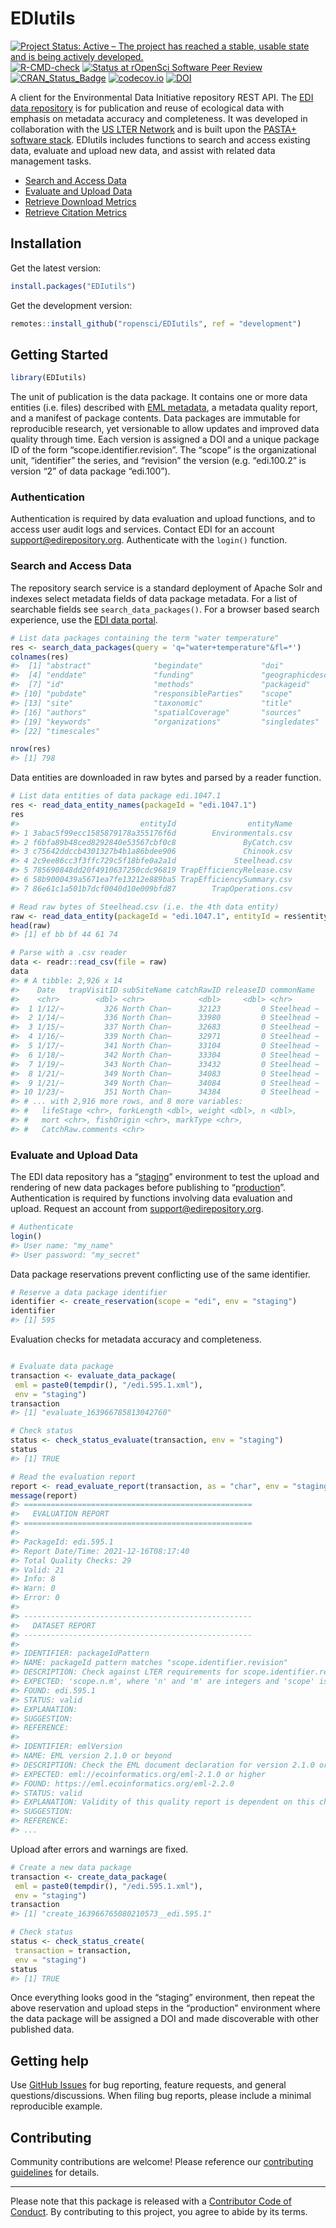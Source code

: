 
<!-- README.md is generated from README.Rmd. Please edit that file -->

# EDIutils

<!-- badges: start -->

[![Project Status: Active – The project has reached a stable, usable
state and is being actively
developed.](https://www.repostatus.org/badges/latest/active.svg)](https://www.repostatus.org/#active)
[![R-CMD-check](https://github.com/ropensci/EDIutils/workflows/R-CMD-check/badge.svg)](https://github.com/ropensci/EDIutils/actions)
[![Status at rOpenSci Software Peer
Review](https://badges.ropensci.org/498_status.svg)](https://github.com/ropensci/software-review/issues/498)
[![CRAN_Status_Badge](http://www.r-pkg.org/badges/version/EDIutils)](https://cran.r-project.org/package=EDIutils)
[![codecov.io](https://codecov.io/gh/ropensci/EDIutils/branch/main/graph/badge.svg)](https://codecov.io/github/ropensci/EDIutils?branch=main)
[![DOI](https://zenodo.org/badge/159572464.svg)](https://zenodo.org/badge/latestdoi/159572464)

<!-- badges: end -->

A client for the Environmental Data Initiative repository REST API. The
[EDI data repository](https://portal.edirepository.org/nis/home.jsp) is
for publication and reuse of ecological data with emphasis on metadata
accuracy and completeness. It was developed in collaboration with the
[US LTER Network](https://lternet.edu/) and is built upon the [PASTA+
software
stack](https://pastaplus-core.readthedocs.io/en/latest/index.html#).
EDIutils includes functions to search and access existing data, evaluate
and upload new data, and assist with related data management tasks.

- [Search and Access
  Data](https://docs.ropensci.org/EDIutils/articles/search_and_access.html)
- [Evaluate and Upload
  Data](https://docs.ropensci.org/EDIutils/articles/evaluate_and_upload.html)
- [Retrieve Download
  Metrics](https://docs.ropensci.org/EDIutils/articles/retrieve_downloads.html)
- [Retrieve Citation
  Metrics](https://docs.ropensci.org/EDIutils/articles/retrieve_citations.html)

## Installation

Get the latest version:

``` r
install.packages("EDIutils")
```

Get the development version:

``` r
remotes::install_github("ropensci/EDIutils", ref = "development")
```

## Getting Started

``` r
library(EDIutils)
```

The unit of publication is the data package. It contains one or more
data entities (i.e. files) described with [EML
metadata](https://eml.ecoinformatics.org/), a metadata quality report,
and a manifest of package contents. Data packages are immutable for
reproducible research, yet versionable to allow updates and improved
data quality through time. Each version is assigned a DOI and a unique
package ID of the form “scope.identifier.revision”. The “scope” is the
organizational unit, “identifier” the series, and “revision” the version
(e.g. “edi.100.2” is version “2” of data package “edi.100”).

### Authentication

Authentication is required by data evaluation and upload functions, and
to access user audit logs and services. Contact EDI for an account
<support@edirepository.org>. Authenticate with the `login()` function.

### Search and Access Data

The repository search service is a standard deployment of Apache Solr
and indexes select metadata fields of data package metadata. For a list
of searchable fields see `search_data_packages()`. For a browser based
search experience, use the [EDI data
portal](https://portal.edirepository.org/nis/advancedSearch.jsp).

``` r
# List data packages containing the term "water temperature"
res <- search_data_packages(query = 'q="water+temperature"&fl=*')
colnames(res)
#>  [1] "abstract"              "begindate"             "doi"                  
#>  [4] "enddate"               "funding"               "geographicdescription"
#>  [7] "id"                    "methods"               "packageid"            
#> [10] "pubdate"               "responsibleParties"    "scope"                
#> [13] "site"                  "taxonomic"             "title"                
#> [16] "authors"               "spatialCoverage"       "sources"              
#> [19] "keywords"              "organizations"         "singledates"          
#> [22] "timescales"

nrow(res)
#> [1] 798
```

Data entities are downloaded in raw bytes and parsed by a reader
function.

``` r
# List data entities of data package edi.1047.1
res <- read_data_entity_names(packageId = "edi.1047.1")
res
#>                           entityId                entityName
#> 1 3abac5f99ecc1585879178a355176f6d        Environmentals.csv
#> 2 f6bfa89b48ced8292840e53567cbf0c8               ByCatch.csv
#> 3 c75642ddccb4301327b4b1a86bdee906               Chinook.csv
#> 4 2c9ee86cc3f3ffc729c5f18bfe0a2a1d             Steelhead.csv
#> 5 785690848dd20f4910637250cdc96819 TrapEfficiencyRelease.csv
#> 6 58b9000439a5671ea7fe13212e889ba5 TrapEfficiencySummary.csv
#> 7 86e61c1a501b7dcf0040d10e009bfd87        TrapOperations.csv

# Read raw bytes of Steelhead.csv (i.e. the 4th data entity)
raw <- read_data_entity(packageId = "edi.1047.1", entityId = res$entityId[4])
head(raw)
#> [1] ef bb bf 44 61 74

# Parse with a .csv reader
data <- readr::read_csv(file = raw)
data
#> # A tibble: 2,926 x 14
#>    Date   trapVisitID subSiteName catchRawID releaseID commonName 
#>    <chr>        <dbl> <chr>            <dbl>     <dbl> <chr>      
#>  1 1/12/~         326 North Chan~      32123         0 Steelhead ~
#>  2 1/14/~         336 North Chan~      33980         0 Steelhead ~
#>  3 1/15/~         337 North Chan~      32683         0 Steelhead ~
#>  4 1/16/~         339 North Chan~      32971         0 Steelhead ~
#>  5 1/17/~         341 North Chan~      33104         0 Steelhead ~
#>  6 1/18/~         342 North Chan~      33304         0 Steelhead ~
#>  7 1/19/~         343 North Chan~      33432         0 Steelhead ~
#>  8 1/21/~         349 North Chan~      34083         0 Steelhead ~
#>  9 1/21/~         349 North Chan~      34084         0 Steelhead ~
#> 10 1/23/~         351 North Chan~      34384         0 Steelhead ~
#> # ... with 2,916 more rows, and 8 more variables:
#> #   lifeStage <chr>, forkLength <dbl>, weight <dbl>, n <dbl>,
#> #   mort <chr>, fishOrigin <chr>, markType <chr>,
#> #   CatchRaw.comments <chr>
```

### Evaluate and Upload Data

The EDI data repository has a
“[staging](https://portal-s.edirepository.org/nis/home.jsp)” environment
to test the upload and rendering of new data packages before publishing
to “[production](https://portal.edirepository.org/nis/home.jsp)”.
Authentication is required by functions involving data evaluation and
upload. Request an account from <support@edirepository.org>.

``` r
# Authenticate
login()
#> User name: "my_name"
#> User password: "my_secret"
```

Data package reservations prevent conflicting use of the same
identifier.

``` r
# Reserve a data package identifier
identifier <- create_reservation(scope = "edi", env = "staging")
identifier
#> [1] 595
```

Evaluation checks for metadata accuracy and completeness.

``` r

# Evaluate data package
transaction <- evaluate_data_package(
 eml = paste0(tempdir(), "/edi.595.1.xml"), 
 env = "staging")
transaction
#> [1] "evaluate_163966785813042760"

# Check status
status <- check_status_evaluate(transaction, env = "staging")
status
#> [1] TRUE

# Read the evaluation report
report <- read_evaluate_report(transaction, as = "char", env = "staging")
message(report)
#> ===================================================
#>   EVALUATION REPORT
#> ===================================================
#>   
#> PackageId: edi.595.1
#> Report Date/Time: 2021-12-16T08:17:40
#> Total Quality Checks: 29
#> Valid: 21
#> Info: 8
#> Warn: 0
#> Error: 0
#> 
#> ---------------------------------------------------
#>   DATASET REPORT
#> ---------------------------------------------------
#>   
#> IDENTIFIER: packageIdPattern
#> NAME: packageId pattern matches "scope.identifier.revision"
#> DESCRIPTION: Check against LTER requirements for scope.identifier.revision
#> EXPECTED: 'scope.n.m', where 'n' and 'm' are integers and 'scope' is one ...
#> FOUND: edi.595.1
#> STATUS: valid
#> EXPLANATION: 
#> SUGGESTION: 
#> REFERENCE: 
#> 
#> IDENTIFIER: emlVersion
#> NAME: EML version 2.1.0 or beyond
#> DESCRIPTION: Check the EML document declaration for version 2.1.0 or higher
#> EXPECTED: eml://ecoinformatics.org/eml-2.1.0 or higher
#> FOUND: https://eml.ecoinformatics.org/eml-2.2.0
#> STATUS: valid
#> EXPLANATION: Validity of this quality report is dependent on this check ...
#> SUGGESTION: 
#> REFERENCE: 
#> ...
```

Upload after errors and warnings are fixed.

``` r
# Create a new data package
transaction <- create_data_package(
 eml = paste0(tempdir(), "/edi.595.1.xml"), 
 env = "staging")
transaction
#> [1] "create_163966765080210573__edi.595.1"

# Check status
status <- check_status_create(
 transaction = transaction, 
 env = "staging")
status
#> [1] TRUE
```

Once everything looks good in the “staging” environment, then repeat the
above reservation and upload steps in the “production” environment where
the data package will be assigned a DOI and made discoverable with other
published data.

## Getting help

Use [GitHub Issues](https://github.com/ropensci/EDIutils/issues) for bug
reporting, feature requests, and general questions/discussions. When
filing bug reports, please include a minimal reproducible example.

## Contributing

Community contributions are welcome! Please reference our [contributing
guidelines](https://github.com/ropensci/EDIutils/blob/master/CONTRIBUTING.md)
for details.

------------------------------------------------------------------------

Please note that this package is released with a [Contributor Code of
Conduct](https://ropensci.org/code-of-conduct/). By contributing to this
project, you agree to abide by its terms.
